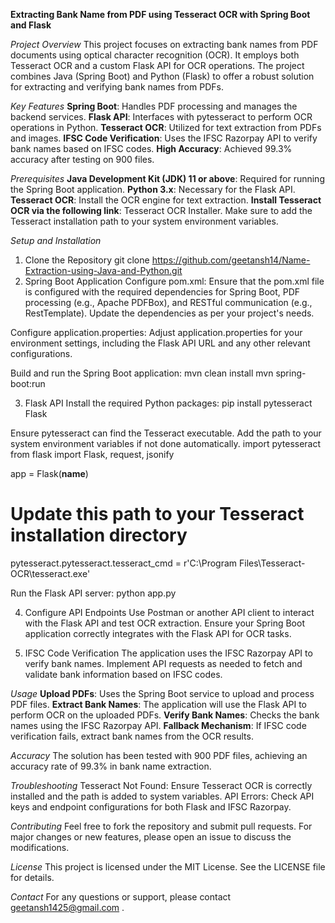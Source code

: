 **Extracting Bank Name from PDF using Tesseract OCR with Spring Boot and Flask**

_Project Overview_
This project focuses on extracting bank names from PDF documents using optical character recognition (OCR). It employs both Tesseract OCR and a custom Flask API for OCR operations. The project combines Java (Spring Boot) and Python (Flask) to offer a robust solution for extracting and verifying bank names from PDFs.

_Key Features_
**Spring Boot**: Handles PDF processing and manages the backend services.
**Flask API**: Interfaces with pytesseract to perform OCR operations in Python.
**Tesseract OCR**: Utilized for text extraction from PDFs and images.
**IFSC Code Verification**: Uses the IFSC Razorpay API to verify bank names based on IFSC codes.
**High Accuracy**: Achieved 99.3% accuracy after testing on 900 files.

_Prerequisites_
**Java Development Kit (JDK) 11 or above**: Required for running the Spring Boot application.
**Python 3.x**: Necessary for the Flask API.
**Tesseract OCR**: Install the OCR engine for text extraction.
**Install Tesseract OCR via the following link**: Tesseract OCR Installer.
Make sure to add the Tesseract installation path to your system environment variables.

_Setup and Installation_

1. Clone the Repository
git clone https://github.com/geetansh14/Name-Extraction-using-Java-and-Python.git
2. Spring Boot Application
Configure pom.xml:
Ensure that the pom.xml file is configured with the required dependencies for Spring Boot, PDF processing (e.g., Apache PDFBox), and RESTful communication (e.g., RestTemplate). Update the dependencies as per your project's needs.

Configure application.properties:
Adjust application.properties for your environment settings, including the Flask API URL and any other relevant configurations.

Build and run the Spring Boot application:
mvn clean install
mvn spring-boot:run

3. Flask API
Install the required Python packages:
pip install pytesseract Flask

Ensure pytesseract can find the Tesseract executable. Add the path to your system environment variables if not done automatically. 
import pytesseract
from flask import Flask, request, jsonify

app = Flask(__name__)

# Update this path to your Tesseract installation directory
pytesseract.pytesseract.tesseract_cmd = r'C:\Program Files\Tesseract-OCR\tesseract.exe'

Run the Flask API server:
python app.py

4. Configure API Endpoints
Use Postman or another API client to interact with the Flask API and test OCR extraction.
Ensure your Spring Boot application correctly integrates with the Flask API for OCR tasks.

5. IFSC Code Verification
The application uses the IFSC Razorpay API to verify bank names. Implement API requests as needed to fetch and validate bank information based on IFSC codes.

_Usage_
**Upload PDFs**: Uses the Spring Boot service to upload and process PDF files.
**Extract Bank Names**: The application will use the Flask API to perform OCR on the uploaded PDFs.
**Verify Bank Names**: Checks the bank names using the IFSC Razorpay API.
**Fallback Mechanism**: If IFSC code verification fails, extract bank names from the OCR results.

_Accuracy_
The solution has been tested with 900 PDF files, achieving an accuracy rate of 99.3% in bank name extraction.

_Troubleshooting_
Tesseract Not Found: Ensure Tesseract OCR is correctly installed and the path is added to system variables.
API Errors: Check API keys and endpoint configurations for both Flask and IFSC Razorpay.

_Contributing_
Feel free to fork the repository and submit pull requests. For major changes or new features, please open an issue to discuss the modifications.

_License_
This project is licensed under the MIT License. See the LICENSE file for details.

_Contact_
For any questions or support, please contact geetansh1425@gmail.com .
